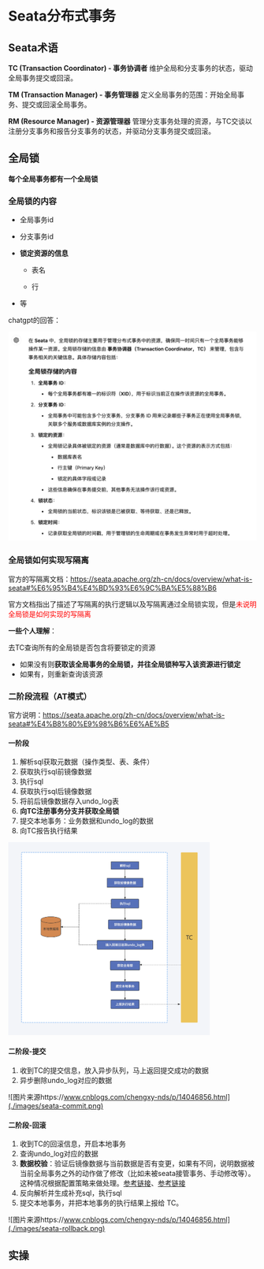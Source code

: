# Seata分布式事务



## Seata术语

**TC (Transaction Coordinator) - 事务协调者**
维护全局和分支事务的状态，驱动全局事务提交或回滚。

**TM (Transaction Manager) - 事务管理器**
定义全局事务的范围：开始全局事务、提交或回滚全局事务。

**RM (Resource Manager) - 资源管理器**
管理分支事务处理的资源，与TC交谈以注册分支事务和报告分支事务的状态，并驱动分支事务提交或回滚。

## 全局锁

**每个全局事务都有一个全局锁**

### 全局锁的内容

- 全局事务id
- 分支事务id
- **锁定资源的信息**

  - 表名

  - 行
- 等

chatgpt的回答：

<img src="./images/seata-lock.png" style="zoom: 50%;" />

### 全局锁如何实现写隔离

官方的写隔离文档：https://seata.apache.org/zh-cn/docs/overview/what-is-seata#%E6%95%B4%E4%BD%93%E6%9C%BA%E5%88%B6

官方文档指出了描述了写隔离的执行逻辑以及写隔离通过全局锁实现，但是<span style="color:red">未说明全局锁是如何实现的写隔离</span>

**一些个人理解**：

去TC查询所有的全局锁是否包含将要锁定的资源

- 如果没有则**获取该全局事务的全局锁，并往全局锁种写入该资源进行锁定**
- 如果有，则重新查询该资源

### 二阶段流程（AT模式）

官方说明：https://seata.apache.org/zh-cn/docs/overview/what-is-seata#%E4%B8%80%E9%98%B6%E6%AE%B5

#### 一阶段

1. 解析sql获取元数据（操作类型、表、条件）
2. 获取执行sql前镜像数据
3. 执行sql
4. 获取执行sql后镜像数据
5. 将前后镜像数据存入undo_log表
6. **向TC注册事务分支并获取全局锁**
7. 提交本地事务：业务数据和undo_log的数据
8. 向TC报告执行结果

<img src="./images/seata-AT-1.png" style="zoom:40%;" />

#### 二阶段-提交

1. 收到TC的提交信息，放入异步队列，马上返回提交成功的数据
2. 异步删除undo_log对应的数据

![图片来源https://www.cnblogs.com/chengxy-nds/p/14046856.html](./images/seata-commit.png)

#### 二阶段-回滚

1. 收到TC的回滚信息，开启本地事务
2. 查询undo_log对应的数据
3. **数据校验**：验证后镜像数据与当前数据是否有变更，如果有不同，说明数据被当前全局事务之外的动作做了修改（比如未被seata接管事务、手动修改等）。这种情况根据配置策略来做处理。[参考链接](https://github.com/apache/incubator-seata/issues/3616)、[参考链接](https://blog.csdn.net/m0_47066332/article/details/122073027)
4. 反向解析并生成补充sql，执行sql
5. 提交本地事务，并把本地事务的执行结果上报给 TC。

![图片来源https://www.cnblogs.com/chengxy-nds/p/14046856.html](./images/seata-rollback.png)

## 实操

